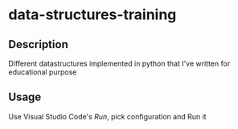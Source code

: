 # data-structures-training
## Description
Different datastructures implemented in python that I've written for educational purpose
## Usage
Use Visual Studio Code's _Run_, pick configuration and Run it
